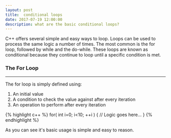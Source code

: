 ```yaml
---
layout: post
title:  conditional loops
date: 2017-07-19 12:00:00
description: what are the basic conditional loops?
---
```

C++ offers several simple and easy ways to loop. Loops can be used to process the same logic a number of times. The most common is the for loop, followed by while and the do-while. These loops are known as conditional because they continue to loop until a specific condition is met. 

### The For Loop ###
----

The for loop is simply defined using:
1. An initial value
2. A condition to check the value against after every iteration
3. An operation to perform after every iteration

{% highlight c++ %} 
for( int i=0; i<10; ++i )
{
  // Logic goes here...
}
{% endhighlight %}

As you can see it's basic usage is simple and easy to reason. 
